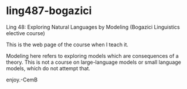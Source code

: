 # ling487-bogazici
Ling 48: Exploring Natural Languages by Modeling (Bogazici Linguistics elective course)

This is the web page of the course when I teach it.


Modeling here refers to exploring models which are consequences of a theory.
This is not a course on large-language models or small language models,
which do not attempt that.

enjoy.-CemB

